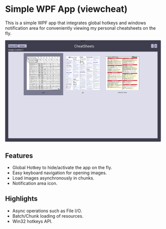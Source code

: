 # Simple WPF App (viewcheat)

This is a simple WPF app that integrates global hotkeys and windows notification area for conveniently viewing my personal cheatsheets on the fly.

![Mapeeter main page preview](./viewcheat/project-image.PNG)

## Features

- Global Hotkey to hide/activate the app on the fly. 
- Easy keyboard navigation for opening images.
- Load images asynchronously in chunks.
- Notification area icon.

## Highlights

- Async operations such as File I/O.
- Batch/Chunk loading of resources.
- Win32 hotkeys API.
